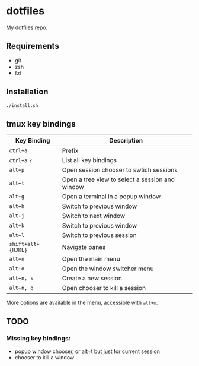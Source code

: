 # dotfiles

My dotfiles repo.


## Requirements

* git
* zsh
* fzf


## Installation

```bash
./install.sh
```


## tmux key bindings

| Key Binding | Description |
|-------------|-------------|
| `ctrl+a` | Prefix |
| `ctrl+a` `?` | List all key bindings |
| `alt+p` | Open session chooser to swtich sessions |
| `alt+t` | Open a tree view to select a session and window |
| `alt+g` | Open a terminal in a popup window |
| `alt+h` | Switch to previous window |
| `alt+j` | Switch to next window |
| `alt+k` | Switch to previous window |
| `alt+l` | Switch to previous session |
| `shift+alt+{HJKL}` | Navigate panes |
| `alt+n` | Open the main menu |
| `alt+o` | Open the window switcher menu |
| `alt+n, s` | Create a new session |
| `alt+n, q` | Open chooser to kill a session |

More options are available in the menu, accessible with `alt+m`.


## TODO


### Missing key bindings:

- popup window chooser, or alt+t but just for current session
- chooser to kill a window
